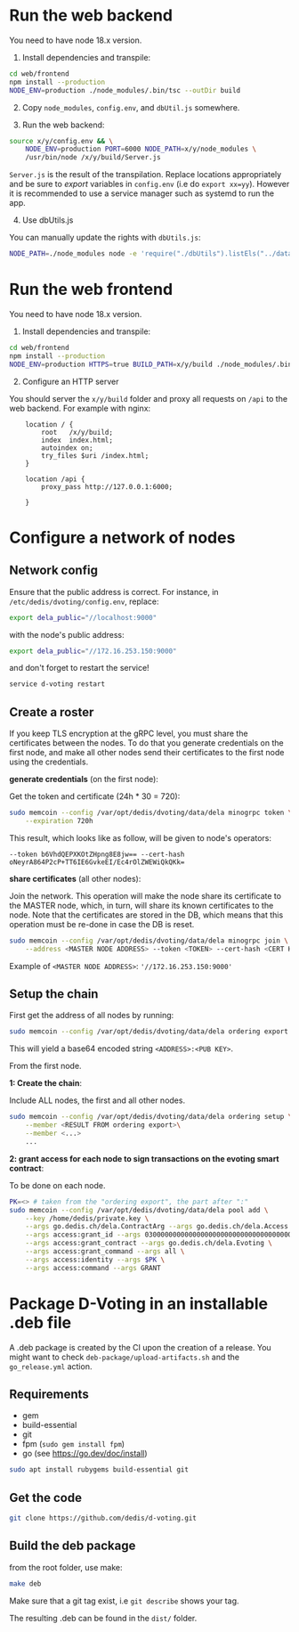 # Run the web backend

You need to have node 18.x version.

1) Install dependencies and transpile:

```sh
cd web/frontend
npm install --production
NODE_ENV=production ./node_modules/.bin/tsc --outDir build
```

2) Copy `node_modules`, `config.env`, and `dbUtil.js` somewhere.

3) Run the web backend:

```sh
source x/y/config.env && \
    NODE_ENV=production PORT=6000 NODE_PATH=x/y/node_modules \
    /usr/bin/node /x/y/build/Server.js
```

`Server.js` is the result of the transpilation. Replace locations appropriately
and be sure to *export* variables in `config.env` (i.e do `export xx=yy`).
However it is recommended to use a service manager such as systemd to run the
app.

4) Use dbUtils.js

You can manually update the rights with `dbUtils.js`:

```sh
NODE_PATH=./node_modules node -e 'require("./dbUtils").listEls("../data/dvoting-users")'
```

# Run the web frontend

You need to have node 18.x version.

1) Install dependencies and transpile:

```sh
cd web/frontend
npm install --production
NODE_ENV=production HTTPS=true BUILD_PATH=x/y/build ./node_modules/.bin/react-scripts build
```

2) Configure an HTTP server

You should server the `x/y/build` folder and proxy all requests on `/api` to the
web backend. For example with nginx:

```
    location / {
        root   /x/y/build;
        index  index.html;
        autoindex on;
        try_files $uri /index.html;
    }

    location /api {
        proxy_pass http://127.0.0.1:6000;

    }
```

# Configure a network of nodes

## Network config

Ensure that the public address is correct. For instance, in
`/etc/dedis/dvoting/config.env`, replace:

```sh
export dela_public="//localhost:9000"
```

with the node's public address:

```sh
export dela_public="//172.16.253.150:9000"
```

and don't forget to restart the service!

```sh
service d-voting restart
```

## Create a roster

If you keep TLS encryption at the gRPC level, you must share the certificates
between the nodes. To do that you generate credentials on the first node, and
make all other nodes send their certificates to the first node using the
credentials.

**generate credentials** (on the first node):

Get the token and certificate (24h * 30 = 720):

```sh
sudo memcoin --config /var/opt/dedis/dvoting/data/dela minogrpc token \
    --expiration 720h
```

This result, which looks like as follow, will be given to node's operators:

```
--token b6VhdQEPXKOtZHpng8E8jw== --cert-hash oNeyrA864P2cP+TT6IE6GvkeEI/Ec4rOlZWEWiQkQKk=
```

**share certificates** (all other nodes):

Join the network. This operation will make the node share its certificate to the
MASTER node, which, in turn, will share its known certificates to the node. Note
that the certificates are stored in the DB, which means that this operation must
be re-done in case the DB is reset.

```sh
sudo memcoin --config /var/opt/dedis/dvoting/data/dela minogrpc join \
    --address <MASTER NODE ADDRESS> --token <TOKEN> --cert-hash <CERT HASH>
```

Example of `<MASTER NODE ADDRESS>`: `'//172.16.253.150:9000'`

## Setup the chain

First get the address of all nodes by running:

```sh
sudo memcoin --config /var/opt/dedis/dvoting/data/dela ordering export
```

This will yield a base64 encoded string `<ADDRESS>:<PUB KEY>`.

From the first node.

**1: Create the chain**:

Include ALL nodes, the first and all other nodes.

```sh
sudo memcoin --config /var/opt/dedis/dvoting/data/dela ordering setup \
    --member <RESULT FROM ordering export>\
    --member <...>
    ...
```

**2: grant access for each node to sign transactions on the evoting smart contract**:

To be done on each node.

```sh
PK=<> # taken from the "ordering export", the part after ":"
sudo memcoin --config /var/opt/dedis/dvoting/data/dela pool add \
    --key /home/dedis/private.key \
    --args go.dedis.ch/dela.ContractArg --args go.dedis.ch/dela.Access \
    --args access:grant_id --args 0300000000000000000000000000000000000000000000000000000000000000 \
    --args access:grant_contract --args go.dedis.ch/dela.Evoting \
    --args access:grant_command --args all \
    --args access:identity --args $PK \
    --args access:command --args GRANT
```

# Package D-Voting in an installable .deb file

A .deb package is created by the CI upon the creation of a release. You might
want to check `deb-package/upload-artifacts.sh` and the `go_release.yml` action.

## Requirements

- gem
- build-essential
- git
- fpm (`sudo gem install fpm`)
- go (see https://go.dev/doc/install)

```sh
sudo apt install rubygems build-essential git
```

## Get the code

```sh
git clone https://github.com/dedis/d-voting.git 
```

## Build the deb package

from the root folder, use make:

```sh
make deb
```

Make sure that a git tag exist, i.e `git describe` shows your tag.

The resulting .deb can be found in the `dist/` folder.